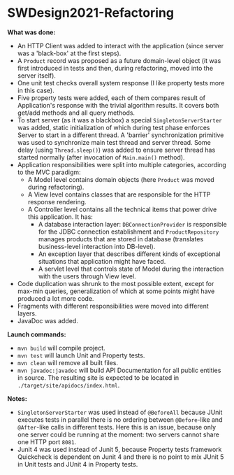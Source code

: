 # SWDesign2021-Refactoring

**What was done:**

- An HTTP Client was added to interact with the application (since server was a 'black-box' at the first steps).
- A `Product` record was proposed as a future domain-level object (it was first introduced in tests and then, during
  refactoring, moved into the server itself).
- One unit test checks overall system response (I like property tests more in this case).
- Five property tests were added, each of them compares result of Application's response with the trivial algorithm
  results. It covers both get/add methods and all query methods.
- To start server (as it was a blackbox) a special `SingletonServerStarter` was added, static initialization of which
  during test phase enforces Server to start in a different thread. A 'barrier' synchronization primitive was used to
  synchronize main test thread and server thread. Some delay (using `Thread.sleep()`) was added to ensure server thread
  has started normally (after invocation of `Main.main()` method).
- Application responsibilities were split into multiple categories, according to the MVC paradigm:
    - A Model level contains domain objects (here `Product` was moved during refactoring).
    - A View level contains classes that are responsible for the HTTP response rendering.
    - A Controller level contains all the technical items that power drive this application. It has:
        - A database interaction layer: `DBConnectionProvider` is responsible for the JDBC connection establishment
          and `ProductRepository` manages products that are stored in database (translates business-level interaction
          into DB-level).
        - An exception layer that describes different kinds of exceptional situations that application might have faced.
        - A servlet level that controls state of Model during the interaction with the users through View level.
- Code duplication was shrunk to the most possible extent, except for max-min queries, generalization of which at some
  points might have produced a lot more code.
- Fragments with different responsibilities were moved into different layers.
- JavaDoc was added.

**Launch commands:**

- `mvn build` will compile project.
- `mvn test` will launch Unit and Property tests.
- `mvn clean` will remove all built files.
- `mvn javadoc:javadoc` will build API Documentation for all public entities in source. The resulting site is expected
  to be located in `./target/site/apidocs/index.html`.

**Notes:**

- `SingletonServerStarter` was used instead of `@BeforeAll` because JUnit executes tests in parallel there is no
  ordering between `@Before`-like and `@After`-like calls in different tests. Here this is an issue, because only one
  server could be running at the moment: two servers cannot share one HTTP port `8081`.
- Junit 4 was used instead of Junit 5, because Property tests framework Quickcheck is dependent on Junit 4 and there is
  no point to mix JUnit 5 in Unit tests and JUnit 4 in Property tests. 